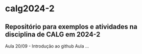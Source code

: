 # calg2024-2
## Repositório para exemplos e atividades na disciplina de CALG em 2024-2

Aula 20/09 -  Introdução ao github
Aula ...
